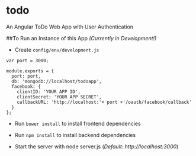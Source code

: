 # todo
An Angular ToDo Web App with User Authentication

##To Run an Instance of this App
*(Currently in Development!)*

- Create `config/env/development.js`

```
var port = 3000;

module.exports = {
  port: port,
  db: 'mongodb://localhost/todoapp',
  facebook: {
    clientID: 'YOUR APP ID',
    clientSecret: 'YOUR APP SECRET',
    callbackURL: 'http://localhost:'+ port +'/oauth/facebook/callback'
  }
};
```

- Run `bower install` to install frontend dependencies

- Run `npm install` to install backend dependencies

- Start the server with node server.js (*Default: http://localhost:3000*)